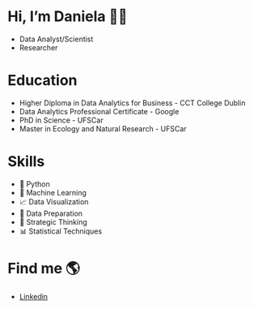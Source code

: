 # Hi, I’m Daniela 🙋‍♀️
- Data Analyst/Scientist
- Researcher

# Education
- Higher Diploma in Data Analytics for Business - CCT College Dublin
- Data Analytics Professional Certificate - Google 
- PhD in Science - UFSCar
- Master in Ecology and Natural Research - UFSCar
  
# Skills
- 🐍 Python
- 🔮 Machine Learning
- 📈 Data Visualization
- 👀 Data Preparation
- 🧠 Strategic Thinking
- 📊 Statistical Techniques

# Find me 🌎
- [Linkedin](www.linkedin.com/in/danielambarreto) 

  


<!---
Daniela-MB/Daniela-MB is a ✨ special ✨ repository because its `README.md` (this file) appears on your GitHub profile.
You can click the Preview link to take a look at your changes.
--->
